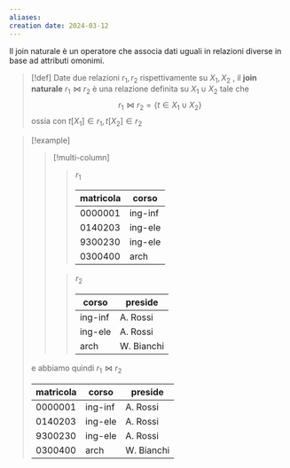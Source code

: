 ```yaml
---
aliases: 
creation date: 2024-03-12
---
```


Il join naturale è un operatore che associa dati uguali in relazioni diverse in base ad attributi omonimi.

>[!def]
>Date due relazioni $r_{1},r_{2}$ rispettivamente su $X_{1},X_{2}$ , il **join naturale** $r_{1} \bowtie r_{2}$ è una relazione definita su $X_{1} \cup X_{2}$ tale che
>$$ r_{1} \bowtie r_{2} = \{ t \in X_{1} \cup X_{2} \} $$
>ossia con $t[X_{1}] \in r_{1}, t[X_{2}] \in r_{2}$

> [!example]
> 
>
> > [!multi-column]
> > 
> > >  $r_{1}$
> > > 
> > > | matricola | corso   |
> > > | --------- | ------- |
> > > | 0000001   | ing-inf |
> > > | 0140203   | ing-ele |
> > > | 9300230   | ing-ele |
> > > | 0300400   | arch |
> > 
> > > $r_{2}$
> > >
> > > | corso   | preside    |
> > >| ------- | ---------- |
> > > | ing-inf | A. Rossi   |
> > > | ing-ele | A. Rossi   |
> > > | arch    | W. Bianchi |
> 
> e abbiamo quindi $r_{1} \bowtie r_{2}$ 
> 
> | matricola | corso   | preside    |
> | --------- | ------- | ---------- |
> | 0000001   | ing-inf | A. Rossi   |
> | 0140203   | ing-ele | A. Rossi   |
> | 9300230   | ing-ele | A. Rossi   |
> | 0300400   | arch    | W. Bianchi | 
> 
